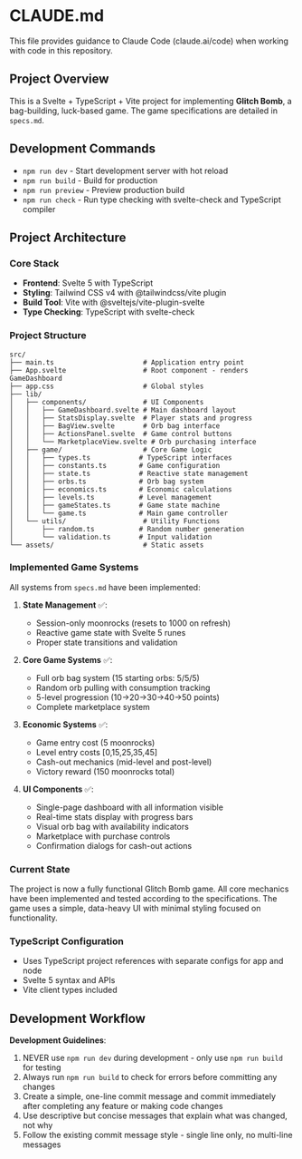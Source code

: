 # CLAUDE.md

This file provides guidance to Claude Code (claude.ai/code) when working with code in this repository.

## Project Overview

This is a Svelte + TypeScript + Vite project for implementing **Glitch Bomb**, a bag-building, luck-based game. The game specifications are detailed in `specs.md`.

## Development Commands

- `npm run dev` - Start development server with hot reload
- `npm run build` - Build for production
- `npm run preview` - Preview production build
- `npm run check` - Run type checking with svelte-check and TypeScript compiler

## Project Architecture

### Core Stack
- **Frontend**: Svelte 5 with TypeScript
- **Styling**: Tailwind CSS v4 with @tailwindcss/vite plugin
- **Build Tool**: Vite with @sveltejs/vite-plugin-svelte
- **Type Checking**: TypeScript with svelte-check

### Project Structure
```
src/
├── main.ts                      # Application entry point
├── App.svelte                   # Root component - renders GameDashboard
├── app.css                      # Global styles
├── lib/
│   ├── components/              # UI Components
│   │   ├── GameDashboard.svelte # Main dashboard layout
│   │   ├── StatsDisplay.svelte  # Player stats and progress
│   │   ├── BagView.svelte       # Orb bag interface
│   │   ├── ActionsPanel.svelte  # Game control buttons
│   │   └── MarketplaceView.svelte # Orb purchasing interface
│   ├── game/                    # Core Game Logic
│   │   ├── types.ts            # TypeScript interfaces
│   │   ├── constants.ts        # Game configuration
│   │   ├── state.ts            # Reactive state management
│   │   ├── orbs.ts             # Orb bag system
│   │   ├── economics.ts        # Economic calculations
│   │   ├── levels.ts           # Level management
│   │   ├── gameStates.ts       # Game state machine
│   │   └── game.ts             # Main game controller
│   └── utils/                   # Utility Functions
│       ├── random.ts           # Random number generation
│       └── validation.ts       # Input validation
└── assets/                      # Static assets
```

### Implemented Game Systems

All systems from `specs.md` have been implemented:

1. **State Management** ✅: 
   - Session-only moonrocks (resets to 1000 on refresh)
   - Reactive game state with Svelte 5 runes
   - Proper state transitions and validation

2. **Core Game Systems** ✅:
   - Full orb bag system (15 starting orbs: 5/5/5)
   - Random orb pulling with consumption tracking
   - 5-level progression (10→20→30→40→50 points)
   - Complete marketplace system

3. **Economic Systems** ✅:
   - Game entry cost (5 moonrocks)
   - Level entry costs [0,15,25,35,45]
   - Cash-out mechanics (mid-level and post-level)
   - Victory reward (150 moonrocks total)

4. **UI Components** ✅:
   - Single-page dashboard with all information visible
   - Real-time stats display with progress bars
   - Visual orb bag with availability indicators
   - Marketplace with purchase controls
   - Confirmation dialogs for cash-out actions

### Current State
The project is now a fully functional Glitch Bomb game. All core mechanics have been implemented and tested according to the specifications. The game uses a simple, data-heavy UI with minimal styling focused on functionality.

### TypeScript Configuration
- Uses TypeScript project references with separate configs for app and node
- Svelte 5 syntax and APIs
- Vite client types included

## Development Workflow

**Development Guidelines**: 
1. NEVER use `npm run dev` during development - only use `npm run build` for testing
2. Always run `npm run build` to check for errors before committing any changes
3. Create a simple, one-line commit message and commit immediately after completing any feature or making code changes
4. Use descriptive but concise messages that explain what was changed, not why
5. Follow the existing commit message style - single line only, no multi-line messages